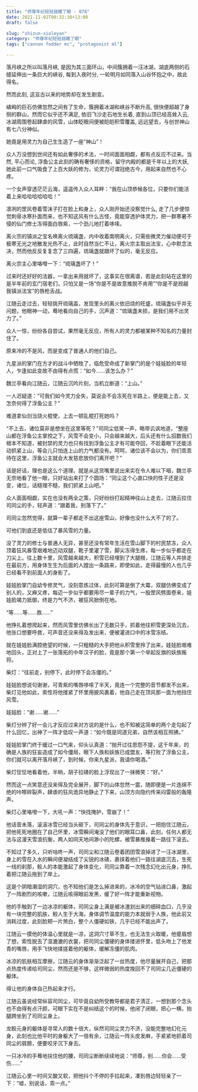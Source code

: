 ```yaml
---
title: "师尊年纪轻轻就瞎了眼 - 078"
date: 2021-11-02T00:32:38+13:00
draft: false

slug: "shizun-xialeyan"
category: "师尊年纪轻轻就瞎了眼"
tags: ["cannon fodder mc", "protagonist ml"]

---
```


落月峡之所以叫落月峡, 是因为其三面环山，中间簇拥着一汪冰湖，湖底两侧的石缝延伸出一条巨大的峡谷, 每到入夜时分, 一轮明月如同落入山谷怀抱之中，故此得名。

然而此刻, 这亘古以来的地势却在发生剧变。

嶙峋的巨石仿佛忽然之间有了生命，簇拥着冰湖和峡谷不断升高, 很快便超越了身侧的群山，然而它似乎还不满足, 依旧飞沙走石地生长着, 直到山顶已经高耸入云, 冰湖周围卷起肆虐的风雪，山体眨眼间便被皑皑积雪覆盖, 远远望去，与创世神山有七八分神似。

她竟是用灵力为自己生生造了一座“神山”！

众人万没想到世间还有如此奢侈的术法，一时间面面相觑，都有点反应不过来。当然, 平心而论, 浮鱼公主此刻的确有奢侈的资格，留守内殿的都是千年以上的大妖, 她此前一口气吸食了上百大妖的修为，论灵力可谓冠绝古今，用起来自然也不心疼。

一个女声穿透茫茫云海，遥遥传入众人耳畔：“我在山顶恭候各位，只要你们能活着上来哈哈哈哈哈哈！”

凛冽的罡风卷着雪沫子打在脸上和身上，众人刚开始还没察觉什么, 走了几步便惊觉刺骨冰寒扑面而来，也不知这风有什么古怪，竟能穿透护体灵力，把一群寒暑不侵的仙门修士冻得面白唇紫，一个劲儿地打着哆嗦。

离火宗的镇派之宝名唤离火琉璃盏，内中收着南明离火，只需些微灵力催动便可于极寒无光之地散发光热不止，此时自然当仁不让，离火宗主取出法宝，心中默念法决，然而他反反复复念了三四遍，琉璃盏就跟坏了似的，毫无反应。

离火宗主心里咯噔一下：“琉璃盏坏了！”

过来时还好好的法器，一拿出来用就坏了，这事实在很离谱，若是此刻站在这里的是半年前的玄门宿老们，只怕又是一场“你是不是故意推脱不肯用”“你是不是觊觎我镇派法宝”的唇枪舌战。

江随云走过去，轻轻挑开琉璃盖，发现里头的离火依旧烧的旺盛，琉璃盏似乎并无问题，他眼神一动，蓦地看向自己的手，沉声道：“琉璃盏未损，是我们用不出灵力了。”

众人一惊，纷纷各自尝试，果然毫无反应，所有人的灵力都被某种不知名的力量封住了。

原来冷的不是风，而是变成了普通人的他们自己。

九星派的掌门在方才的战斗中牺牲了，临危受命成了新掌门的是个娃娃脸的年轻人，乍逢如此变故不由得有点慌：“如今……该怎么办？”

魏兰亭看向江随云，江随云沉吟片刻，当机立断道：“上山。”

一人迟疑道：“可我们如今灵力全失，莫说会不会冻死在半路上，便是能上去，又怎奈何得了浮鱼公主？”

难道拿仙剑当烧火棍使，上去一顿乱棍打死她吗？

“不上去，诸位莫非是想坐在这里等死？”司同尘低笑一声，略带讥讽地道，“整座山都在浮鱼公主掌控之下，风雪不会变小，只会越来越大，后头还有什么招数我们根本不知道，被封禁的灵力也只有找到浮鱼公主才有可能夺回，不趁着眼下还能活动抓紧上山，等会儿只怕连上山的力气都没有。呵呵，诸位该不会以为，你们乖乖待在这里，浮鱼公主就会大发慈悲放你们离开吧？”

话是好话，理也是这么个道理，就是从这货嘴里说出来实在令人难以下咽，魏兰亭无奈地看了他一眼，只好站出来打了个圆场：“同尘这个心直口快的性子还是没变，诸位，话糙理不糙，我们抓紧上山吧。”

众人面面相觑，实在也没有两全之策，只好纷纷打起精神往山上走去，江随云拉住司同尘的手，轻声道：“跟着我，别落下了。”

司同尘忽然觉得，就算一辈子都走不出这座雪山，好像也没什么大不了的了。

可他们到底还是低估了暴风雪的力量。

没了灵力的修士与普通人无异，甚至还没有常年生活在雪山脚下的村民禁冻，众人顶着狂风暴雪艰难地迈动双腿，靴子里灌了雪，脚尖冻得生疼，每一步似乎都走在刀尖上。往上数十里，风雪越来越大，积雪已经埋到了大腿根，江随云等人并排走在最前方，用身体生生为后面的人蹚出一条路来，即使如此，走得最慢的人也几乎已经看不到前面人的身影了。

娃娃脸掌门自幼专修灵气，没刻意炼过体，此刻可算是倒了大霉，双腿仿佛变成了别人的，又麻又疼，每迈一步似乎都要用尽一辈子的力气，一股罡风劈面卷来，娃娃脸竭力抵御，终是力气不济，被狂风掀倒在地。

“等……等……救……”

他挣扎着想爬起来，然而风雪里仿佛长出了无数只手，抓着他往积雪更深处沉去，他张口想要呼救，可声音还没来得及发出来，便被灌进口中的冰雪冻结。

就在娃娃脸满腔绝望的时候，一只粗糙的大手把他从积雪里拎了出来，娃娃脸艰难地回头，正对上了一张落拓的中年汉子的脸，竟是那个第一个举起反旗的妖族叛将。

柴灯：“往前走，别停下，此时停下会冻僵的。”

娃娃脸想说句谢谢，可青紫的嘴唇哆嗦了半天，竟连一个完整的音节都发不出来，柴灯见他如此，索性将他搂紧了怀里用披风裹着，他自己走在顶风那一面为他挡住风雪。

娃娃脸：“谢……谢……”

柴灯分辨了好一会儿才反应过来对方说的是什么，也不知被这简单的两个走勾起了什么回忆，出神了一阵才低叹一声道：“如今既是同道兄弟，自然该相互照拂。”

娃娃脸掌门终于缓过一口气来，仰头认真道：“抛开过往恩怨不提，这千年来，的确是人族的狂妄造成了如今僵局，眼下人族和妖族已成盟友，等打败了浮鱼公主，你们就可以离开落月峡了，到时候，你来九星派，我请你喝酒。”

柴灯怔怔地看着他，半晌，胡子拉碴的脸上浮现出了一抹微笑：“好。”

然而这一点笑意还没来得及完全展开，脚下的山体忽然一震，随即便是一片连绵不绝的咔嚓碎裂声，肆虐的狂风诡异地静止了下来，山顶方向隐约传来闷雷般的轰隆声。

柴灯心里咯噔一下，大吼一声：“快找掩护，雪崩了！”

他话音未落，滚滚冰雪已经当头砸下，司同尘的身体先于意识，一把抱住江随云，把他死死地圈在了自己怀里，冰雪瞬间淹没了他们的眼耳口鼻，此刻，任何人都无法与这漫天雪浪抗衡，两人如同天地间渺小的陀螺，被雪暴推搡着一路往下滚去。

不知过了多久，只听咕咚一声，司同尘和江随云卷着团团雪浪掉进了一汪冰湖里，身上的雪在入水的瞬间便凝结成了尖锐的冰碴，裹挟着他们一路往湖底沉去，生死一线的刹那，鲛人的本能激起了身体变化，司同尘靠着一次残念幻化出元身，挣扎着把江随云拖到了岸上。

这是个阴暗潮湿的洞穴，也不知他们是怎么掉进来的，冰冷的空气钻进口鼻，激起了一阵剧烈的咳嗽，江随云咳得眼前发黑，缓了好一阵才能重新视物。

他的手触到了一边冰凉的躯体，司同尘身上满是被冰渣划出来的细碎血口，几乎没有一块完整的肌肤，鲛人生于大海，身体调节温度的能力本就弱于人族，他此前又消耗过度，此刻脸颊一片煞白，整个人僵硬如铁，几乎已经不能出声了。

江随云一摸他的体温心里就是一凉，这洞穴寸草不生，也无法生火取暖，他蹙眉想了想，索性脱去了湿漉漉的衣裳，把司同尘僵硬的身体搂进怀里，低头吻上了他发青的嘴唇，用手飞快地揉搓着他的躯体，缓解冻僵的肌肉。

冰凉的肌肤相互摩擦，江随云的身体渐渐泛起了一丝热度，他尽量展开自己，把那点热度传递给司同尘，然而还是不够，这样微弱的热度挽回不了司同尘几近僵硬的躯体。

得让他的身体自己热起来才行。

江随云虽说经常纵容司同尘，可毕竟自幼所受教导都是君子清正，一想到那个念头也不由得有点汗颜，可眼下实在不是纠结这个的时候，他闭了闭眼，把心一横，抬腿跨坐到了司同尘身上。

龙鲛元身的躯体是寻常人的数十倍大，纵然司同尘灵力不济，没能完整地幻化元身，此刻也比他平时的身躯大了一倍有余，江随云一阵头皮发麻，手紧紧地抓着司同尘的肩膀，便要咬牙沉下身去。

一只冰冷的手蓦地扶住他的腰，司同尘断断续续地说：“师尊，别……你会……受伤……”

江随云心里一时间又酸又软，把他抖个不停的手拉起来，凑到唇边轻轻亲了一下：“嘘，别说话，乖一点。”
